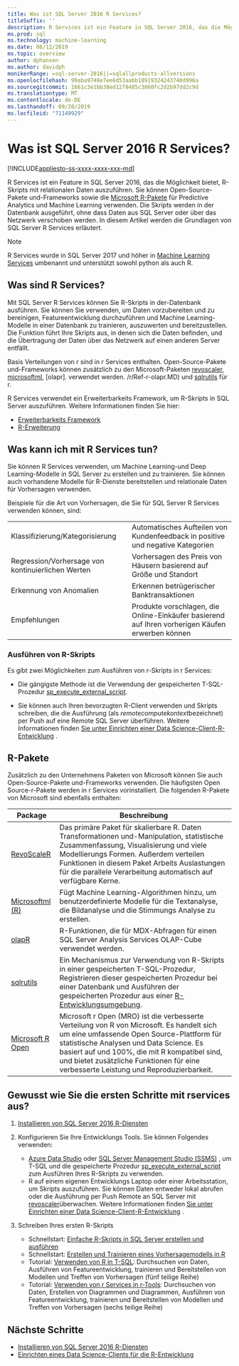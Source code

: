 ```yaml
---
title: Was ist SQL Server 2016 R Services?
titleSuffix: ''
description: R Services ist ein Feature in SQL Server 2016, das die Möglichkeit bietet, R-Skripts mit relationalen Daten auszuführen. Sie können Open-Source-Pakete und-Frameworks sowie die Microsoft R-Pakete für Predictive Analytics und Machine Learning verwenden. Die Skripts werden in der Datenbank ausgeführt, ohne dass Daten aus SQL Server oder über das Netzwerk verschoben werden. In diesem Artikel werden die Grundlagen von SQL Server R Services erläutert.
ms.prod: sql
ms.technology: machine-learning
ms.date: 08/12/2019
ms.topic: overview
author: dphansen
ms.author: davidph
monikerRange: =sql-server-2016||=sqlallproducts-allversions
ms.openlocfilehash: 99aba9748e7ee6d53aabb18919324243740d996a
ms.sourcegitcommit: 1661c3e1bb38ed12f8485c3860fc2d2b97dd2c9d
ms.translationtype: MT
ms.contentlocale: de-DE
ms.lasthandoff: 09/20/2019
ms.locfileid: "71149929"
---
```

# <a name="what-is-sql-server-2016-r-services"></a>Was ist SQL Server 2016 R Services?
[!INCLUDE[appliesto-ss-xxxx-xxxx-xxx-md](../../includes/appliesto-ss-xxxx-xxxx-xxx-md.md)]

R Services ist ein Feature in SQL Server 2016, das die Möglichkeit bietet, R-Skripts mit relationalen Daten auszuführen. Sie können Open-Source-Pakete und-Frameworks sowie die [Microsoft R-Pakete](#packages) für Predictive Analytics und Machine Learning verwenden. Die Skripts werden in der Datenbank ausgeführt, ohne dass Daten aus SQL Server oder über das Netzwerk verschoben werden. In diesem Artikel werden die Grundlagen von SQL Server R Services erläutert.

> [!Note]
> R Services wurde in SQL Server 2017 und höher in [Machine Learning Services](../what-is-sql-server-machine-learning.md) umbenannt und unterstützt sowohl python als auch R.

## <a name="what-is-r-services"></a>Was sind R Services?

Mit SQL Server R Services können Sie R-Skripts in der-Datenbank ausführen. Sie können Sie verwenden, um Daten vorzubereiten und zu bereinigen, Featureentwicklung durchzuführen und Machine Learning-Modelle in einer Datenbank zu trainieren, auszuwerten und bereitzustellen. Die Funktion führt Ihre Skripts aus, in denen sich die Daten befinden, und die Übertragung der Daten über das Netzwerk auf einen anderen Server entfällt.

Basis Verteilungen von r sind in r Services enthalten. Open-Source-Pakete und-Frameworks können zusätzlich zu den Microsoft-Paketen [revoscaler](../r/ref-r-revoscaler.md), [microsoftml](../r/ref-r-microsoftml.md), [olapr]. verwendet werden. /r/Ref-r-olapr.MD) und [sqlrutils](../r/ref-r-sqlrutils.md) für r.

R Services verwendet ein Erweiterbarkeits Framework, um R-Skripts in SQL Server auszuführen. Weitere Informationen finden Sie hier:

+ [Erweiterbarkeits Framework](../concepts/extensibility-framework.md)
+ [R-Erweiterung](../concepts/extension-r.md)

## <a name="what-can-i-do-with-r-services"></a>Was kann ich mit R Services tun?

Sie können R Services verwenden, um Machine Learning-und Deep Learning-Modelle in SQL Server zu erstellen und zu trainieren. Sie können auch vorhandene Modelle für R-Dienste bereitstellen und relationale Daten für Vorhersagen verwenden.

Beispiele für die Art von Vorhersagen, die Sie für SQL Server R Services verwenden können, sind:

|||
|-|-|
|Klassifizierung/Kategorisierung|Automatisches Aufteilen von Kundenfeedback in positive und negative Kategorien|
|Regression/Vorhersage von kontinuierlichen Werten|Vorhersagen des Preis von Häusern basierend auf Größe und Standort|
|Erkennung von Anomalien|Erkennen betrügerischer Banktransaktionen |
|Empfehlungen|Produkte vorschlagen, die Online-Einkäufer basierend auf Ihren vorherigen Käufen erwerben können|

### <a name="how-to-execute-r-scripts"></a>Ausführen von R-Skripts

Es gibt zwei Möglichkeiten zum Ausführen von r-Skripts in r Services:

+ Die gängigste Methode ist die Verwendung der gespeicherten T-SQL-Prozedur [sp_execute_external_script](../../relational-databases/system-stored-procedures/sp-execute-external-script-transact-sql.md).

+ Sie können auch Ihren bevorzugten R-Client verwenden und Skripts schreiben, die die Ausführung (als *remotecomputekontext*bezeichnet) per Push auf eine Remote SQL Server überführen. Weitere Informationen finden [Sie unter Einrichten einer Data Science-Client-R-Entwicklung](../r/set-up-a-data-science-client.md) .

<a name="packages"></a>

## <a name="r-packages"></a>R-Pakete

Zusätzlich zu den Unternehmens Paketen von Microsoft können Sie auch Open-Source-Pakete und-Frameworks verwenden. Die häufigsten Open Source-r-Pakete werden in r Services vorinstalliert. Die folgenden R-Pakete von Microsoft sind ebenfalls enthalten:

| Package | Beschreibung |
|-|-|
| [RevoScaleR](../r/ref-r-revoscaler.md) | Das primäre Paket für skalierbare R. Daten Transformationen und-Manipulation, statistische Zusammenfassung, Visualisierung und viele Modellierungs Formen. Außerdem verteilen Funktionen in diesem Paket Arbeits Auslastungen für die parallele Verarbeitung automatisch auf verfügbare Kerne. |
| [Microsoftml (R)](../r/ref-r-microsoftml.md) | Fügt Machine Learning-Algorithmen hinzu, um benutzerdefinierte Modelle für die Textanalyse, die Bildanalyse und die Stimmungs Analyse zu erstellen. |
| [olapR](../r/ref-r-olapr.md) | R-Funktionen, die für MDX-Abfragen für einen SQL Server Analysis Services OLAP-Cube verwendet werden. |
| [sqlrutils](../r/ref-r-sqlrutils.md) | Ein Mechanismus zur Verwendung von R-Skripts in einer gespeicherten T-SQL-Prozedur, Registrieren dieser gespeicherten Prozedur bei einer Datenbank und Ausführen der gespeicherten Prozedur aus einer [R-Entwicklungsumgebung](../r/set-up-a-data-science-client.md). |
| [Microsoft R Open](https://mran.microsoft.com/rro) | Microsoft r Open (MRO) ist die verbesserte Verteilung von R von Microsoft. Es handelt sich um eine umfassende Open Source-Plattform für statistische Analysen und Data Science. Es basiert auf und 100%, die mit R kompatibel sind, und bietet zusätzliche Funktionen für eine verbesserte Leistung und Reproduzierbarkeit. |

## <a name="how-do-i-get-started-with-rservices"></a>Gewusst wie Sie die ersten Schritte mit rservices aus?

1. [Installieren von SQL Server 2016 R-Diensten](../install/sql-r-services-windows-install.md)

1. Konfigurieren Sie Ihre Entwicklungs Tools. Sie können Folgendes verwenden:

    + [Azure Data Studio](../../azure-data-studio/what-is.md) oder [SQL Server Management Studio (SSMS)](../../ssms/sql-server-management-studio-ssms.md) , um T-SQL und die gespeicherte Prozedur [sp_execute_external_script](../../relational-databases/system-stored-procedures/sp-execute-external-script-transact-sql.md) zum Ausführen Ihres R-Skripts zu verwenden.
    + R auf einem eigenen Entwicklungs Laptop oder einer Arbeitsstation, um Skripts auszuführen. Sie können Daten entweder lokal abrufen oder die Ausführung per Push Remote an SQL Server mit [revoscaler](../r/ref-r-revoscaler.md)überwachen. Weitere Informationen finden [Sie unter Einrichten einer Data Science-Client-R-Entwicklung](../r/set-up-a-data-science-client.md) .

1. Schreiben Ihres ersten R-Skripts

    + Schnellstart: [Einfache R-Skripts in SQL Server erstellen und ausführen](../tutorials/quickstart-r-create-script.md)
    + Schnellstart: [Erstellen und Trainieren eines Vorhersagemodells in R](../tutorials/quickstart-r-train-score-model.md)
    + Tutorial: [Verwenden von R in T-SQL](../tutorials/sqldev-in-database-r-for-sql-developers.md): Durchsuchen von Daten, Ausführen von Featureentwicklung, trainieren und Bereitstellen von Modellen und Treffen von Vorhersagen (fünf teilige Reihe)
    + Tutorial: [Verwenden von r Services in r-Tools](../tutorials/walkthrough-data-science-end-to-end-walkthrough.md): Durchsuchen von Daten, Erstellen von Diagrammen und Diagrammen, Ausführen von Featureentwicklung, trainieren und Bereitstellen von Modellen und Treffen von Vorhersagen (sechs teilige Reihe)

## <a name="next-steps"></a>Nächste Schritte

+ [Installieren von SQL Server 2016 R-Diensten](../install/sql-r-services-windows-install.md)
+ [Einrichten eines Data Science-Clients für die R-Entwicklung](../r/set-up-a-data-science-client.md)